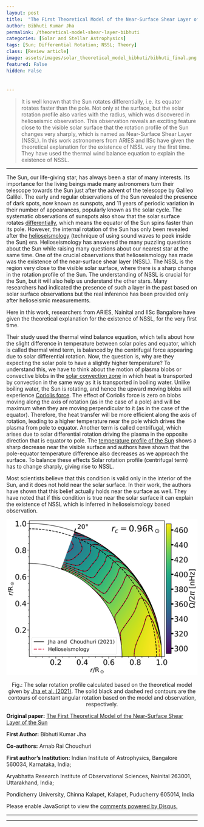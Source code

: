 ```yaml
---
layout: post
title:  "The First Theoretical Model of the Near-Surface Shear Layer of the Sun"
author: Bibhuti Kumar Jha
permalink: /theoretical-model-shear-layer-bibhuti
categories: [Solar and Stellar Astrophysics]
tags: [Sun; Differential Rotation; NSSL; Theory]
class: [Review article]
image: assets/images/solar_theoretical_model_bibhuti/bibhuti_final.png
featured: False
hidden: False


---
```


> It is well known that the Sun rotates differentially, i.e. its equator rotates faster than the pole. Not only at the surface, but the solar rotation profile also varies with the radius, which was discovered in helioseismic observation. This observation reveals an exciting feature close to the visible solar surface that the rotation profile of the Sun changes very sharply, which is named as Near-Surface Shear Layer (NSSL). In this work astronomers from ARIES and IISc have given the theoretical explanation for the existence of NSSL very the first time. They have used the thermal wind balance equation to explain the existence of NSSL.
>
---

The Sun, our life-giving star, has always been a star of many interests. Its importance for the living beings made many astronomers turn their telescope towards the Sun just after the advent of the telescope by Galileo Galilei. The early and regular observations of the Sun revealed the presence of dark spots, now known as sunspots, and 11 years of periodic variation in their number of appearances, popularly known as the solar cycle. The systematic observations of sunspots also show that the solar surface rotates [differentially](https://en.wikipedia.org/wiki/Differential_rotation), which means the equator of the Sun spins faster than its pole. However, the internal rotation of the Sun has only been revealed after the [helioseismology](http://soi.stanford.edu/results/heliowhat.html) (technique of using sound waves to peek inside the Sun) era. Helioseismology has answered the many puzzling questions about the Sun while raising many questions about our nearest star at the same time. One of the crucial observations that helioseismology has made was the existence of the near-surface shear layer (NSSL).  The NSSL is the region very close to the visible solar surface, where there is a sharp change in the rotation profile of the Sun. The understanding of NSSL is crucial for the Sun, but it will also help us understand the other stars. Many researchers had indicated the presence of such a layer in the past based on solar surface observations but the real inference has been provided only after helioseismic measurements.

Here in this work, researchers from ARIES, Nainital and IISc Bangalore have given the theoretical explanation for the existence of NSSL, for the very first time.

Their study used the thermal wind balance equation, which tells about how the slight difference in temperature between solar poles and equator, which is called thermal wind term, is balanced by the centrifugal force appearing due to solar differential rotation. Now, the question is, why are they expecting the solar pole to have a slightly higher temperature? To understand this, we have to think about the motion of plasma blobs or convective blobs in the [solar convection zone](https://solarscience.msfc.nasa.gov/interior.shtml) in which heat is transported by convection in the same way as it is transported in boiling water. Unlike boiling water, the Sun is rotating, and hence the upward moving blobs will experience [Coriolis force](https://en.wikipedia.org/wiki/Coriolis_force). The effect of Coriolis force is zero on blobs moving along the axis of rotation (as in the case of a pole) and will be maximum when they are moving perpendicular to it (as in the case of the equator). Therefore, the heat transfer will be more efficient along the axis of rotation, leading to a higher temperature near the pole which drives the plasma from pole to equator. Another term is called centrifugal, which arises due to solar differential rotation driving the plasma in the opposite direction that is equator to pole. The [temperature profile of the Sun](https://solarscience.msfc.nasa.gov/interior.shtml) shows a sharp decrease near the visible surface and authors have shown that the pole-equator temperature difference also decreases as we approach the surface. To balance these effects Solar rotation profile (centrifugal term) has to change sharply, giving rise to NSSL.

Most scientists believe that this condition is valid only in the interior of the Sun, and it does not hold near the solar surface. In their work, the authors have shown that this belief actually holds near the surface as well. They have noted that if this condition is true near the solar surface it can explain the existence of NSSL which is inferred in helioseismology based observation.


![A new image here](../assets/images/solar_theoretical_model_bibhuti/bibhuti_final.png)
<p align = "center">
Fig.: The solar rotation profile calculated based on the theoretical model given by <a href="https://doi.org/10.1093/mnras/stab1717"> Jha et al. (2021)</a>. The solid black and dashed red contours are the contours of constant angular rotation based on the model and observation, respectively.


</p>



**Original paper:**
<a href="https://doi.org/10.1093/mnras/stab1717"> The First Theoretical Model of the Near-Surface Shear Layer of the Sun</a>

**First Author:** Bibhuti Kumar Jha

**Co-authors:** Arnab Rai Choudhuri

**First author’s Institution:** Indian Institute of Astrophysics, Bangalore 560034, Karnataka, India;

Aryabhatta Research Institute of Observational Sciences, Nainital 263001, Uttarakhand, India;

Pondicherry University, Chinna Kalapet, Kalapet, Puducherry 605014, India

<div id="disqus_thread"></div>
<script>
    /**
    *  RECOMMENDED CONFIGURATION VARIABLES: EDIT AND UNCOMMENT THE SECTION BELOW TO INSERT DYNAMIC VALUES FROM YOUR PLATFORM OR CMS.
    *  LEARN WHY DEFINING THESE VARIABLES IS IMPORTANT: https://disqus.com/admin/universalcode/#configuration-variables    */
    /*
    var disqus_config = function () {
    this.page.url = PAGE_URL;  // Replace PAGE_URL with your page's canonical URL variable
    this.page.identifier = PAGE_IDENTIFIER; // Replace PAGE_IDENTIFIER with your page's unique identifier variable
    };
    */
    (function() { // DON'T EDIT BELOW THIS LINE
    var d = document, s = d.createElement('script');
    s.src = 'https://cosmicvarta-in.disqus.com/embed.js';
    s.setAttribute('data-timestamp', +new Date());
    (d.head || d.body).appendChild(s);
    })();
</script>
<noscript>Please enable JavaScript to view the <a href="https://disqus.com/?ref_noscript">comments powered by Disqus.</a></noscript>

---
---
